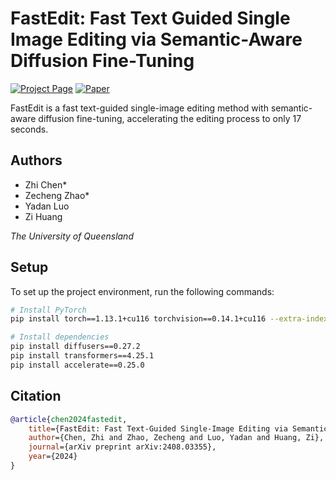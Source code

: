 # FastEdit: Fast Text Guided Single Image Editing via Semantic-Aware Diffusion Fine-Tuning

[![Project Page](https://img.shields.io/badge/Project-Page-blue)](https://fastedit-sd.github.io/)
[![Paper](https://img.shields.io/badge/Paper-arXiv-red)](https://arxiv.org/abs/2408.03355)

FastEdit is a fast text-guided single-image editing method with semantic-aware diffusion fine-tuning, accelerating the editing process to only 17 seconds.

## Authors

- Zhi Chen*
- Zecheng Zhao*
- Yadan Luo
- Zi Huang

*The University of Queensland*

## Setup

To set up the project environment, run the following commands:

```bash
# Install PyTorch
pip install torch==1.13.1+cu116 torchvision==0.14.1+cu116 --extra-index-url https://download.pytorch.org/whl/cu116

# Install dependencies
pip install diffusers==0.27.2
pip install transformers==4.25.1
pip install accelerate==0.25.0
```

## Citation
```bibtex
@article{chen2024fastedit,
    title={FastEdit: Fast Text-Guided Single-Image Editing via Semantic-Aware Diffusion Fine-Tuning},
    author={Chen, Zhi and Zhao, Zecheng and Luo, Yadan and Huang, Zi},
    journal={arXiv preprint arXiv:2408.03355},
    year={2024}
}
```
